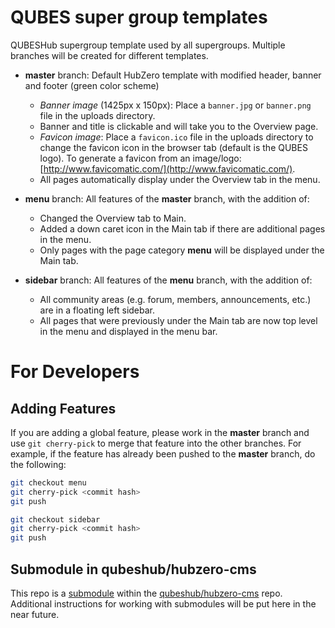 # QUBES super group templates
QUBESHub supergroup template used by all supergroups. Multiple branches will be created for different templates.

 * **master** branch:  Default HubZero template with modified header, banner and footer (green color scheme)
   * *Banner image* (1425px x 150px): Place a `banner.jpg` or `banner.png` file in the uploads directory.
   * Banner and title is clickable and will take you to the Overview page.
   * *Favicon image*: Place a `favicon.ico` file in the uploads directory to change the favicon icon in the browser tab (default is the QUBES logo). To generate a favicon from an image/logo:  [http://www.favicomatic.com/](http://www.favicomatic.com/).
   * All pages automatically display under the Overview tab in the menu.
   
 * **menu** branch:  All features of the **master** branch, with the addition of:
   * Changed the Overview tab to Main.
   * Added a down caret icon in the Main tab if there are additional pages in the menu.
   * Only pages with the page category **menu** will be displayed under the Main tab.

* **sidebar** branch:  All features of the **menu** branch, with the addition of:
  * All community areas (e.g. forum, members, announcements, etc.) are in a floating left sidebar.
  * All pages that were previously under the Main tab are now top level in the menu and displayed in the menu bar.

# For Developers

## Adding Features

If you are adding a global feature, please work in the **master** branch and use `git cherry-pick` to merge that feature into the other branches.  For example, if the feature has already been pushed to the **master** branch, do the following:

```bash
git checkout menu
git cherry-pick <commit hash>
git push

git checkout sidebar
git cherry-pick <commit hash>
git push
```

## Submodule in qubeshub/hubzero-cms

This repo is a [submodule](https://git-scm.com/book/en/v2/Git-Tools-Submodules) within the [qubeshub/hubzero-cms](https://github.com/qubeshub/hubzero-cms) repo.  Additional instructions for working with submodules will be put here in the near future.
